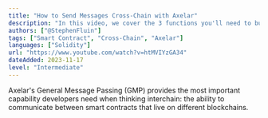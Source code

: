 ```yaml
---
title: "How to Send Messages Cross-Chain with Axelar"
description: "In this video, we cover the 3 functions you'll need to build your first interchain dApp. You'll learn how cross-chain transactions are structured, the information you need, and how to pay for these complex multiple-blockchain messages."
authors: ["@StephenFluin"]
tags: ["Smart Contract", "Cross-Chain", "Axelar"]
languages: ["Solidity"]
url: "https://www.youtube.com/watch?v=htMVIYzGA34"
dateAdded: 2023-11-17
level: "Intermediate"
---
```


Axelar's General Message Passing (GMP) provides the most important capability developers need when thinking interchain: the ability to communicate between smart contracts that live on different blockchains.
